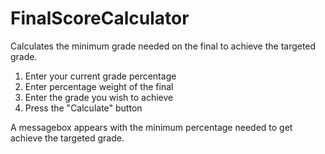 # FinalScoreCalculator
Calculates the minimum grade needed on the final to achieve the targeted grade.

1. Enter your current grade percentage
2. Enter percentage weight of the final
3. Enter the grade you wish to achieve
4. Press the "Calculate" button

A messagebox appears with the minimum percentage needed to get achieve the targeted grade.
